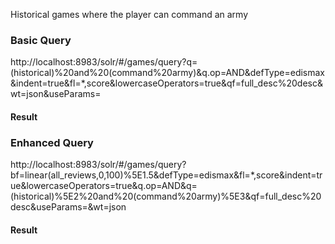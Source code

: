 Historical games where the player can command an army

### Basic Query 
http://localhost:8983/solr/#/games/query?q=(historical)%20and%20(command%20army)&q.op=AND&defType=edismax&indent=true&fl=*,score&lowercaseOperators=true&qf=full_desc%20desc&wt=json&useParams=

#### Result

### Enhanced Query 
http://localhost:8983/solr/#/games/query?bf=linear(all_reviews,0,100)%5E1.5&defType=edismax&fl=*,score&indent=true&lowercaseOperators=true&q.op=AND&q=(historical)%5E2%20and%20(command%20army)%5E3&qf=full_desc%20desc&useParams=&wt=json

#### Result